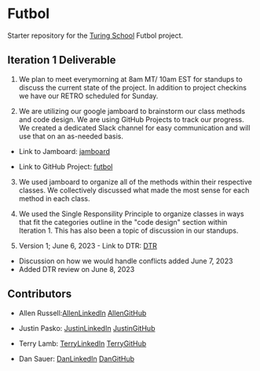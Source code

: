 # Futbol

Starter repository for the [Turing School](https://turing.io/) Futbol project.

## Iteration 1 Deliverable

1. We plan to meet everymorning at 8am MT/ 10am EST for standups to discuss the current state of the project.  In addition to project checkins we have our RETRO scheduled for Sunday.

2. We are utilizing our google jamboard to brainstorm our class methods and code design.  We are using GitHub Projects to track our progress.  We created a dedicated Slack channel for easy communication and will use that on an as-needed basis.

 - Link to Jamboard: [jamboard](https://jamboard.google.com/d/1scHhsafny30DXo3mO9KERDWO_vox-ewHpEP3iIO4QyA/viewer?f=1)

 - Link to GitHub Project: [futbol](https://github.com/users/danieljsauer/projects/1/views/1)

 3. We used jamboard to organize all of the methods within their respective classes.  We collectively discussed what made the most sense for each method in each class. 

 4. We used the Single Responsility Principle to organize classes in ways that fit the categories outline in the "code design" section within Iteration 1.  This has also been a topic of discussion in our standups.

 5. Version 1; June 6, 2023 - Link to DTR: [DTR](https://docs.google.com/document/d/1QJzGBqYr5ZQeYflURWxWUMHsYsYMmuKSTIbFc-q187o/edit)
   - Discussion on how we would handle conflicts added June 7, 2023
   - Added DTR review on June 8, 2023

 ## Contributors

 - Allen Russell:[AllenLinkedIn](https://www.linkedin.com/in/garyallenrusselljr/)
                 [AllenGitHub](https://github.com/garussell)

 - Justin Pasko: [JustinLinkedIn](https://www.linkedin.com/in/justin-pasko-2b923b24b/)
                 [JustinGitHub](https://github.com/jpasko1112)

 - Terry Lamb:   [TerryLinkedIn](https://www.linkedin.com/in/terrence-lamb-b7821548/)
                 [TerryGitHub](https://github.com/TLamb32)

 - Dan Sauer:    [DanLinkedIn](https://www.linkedin.com/in/danielsauer92/)
                 [DanGitHub](https://github.com/danieljsauer)